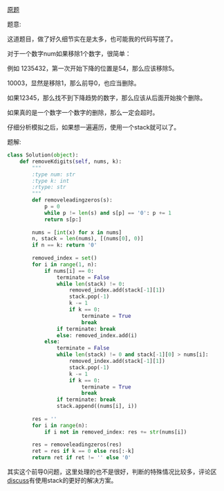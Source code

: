 [原题](https://leetcode.com/problems/remove-k-digits)

题意:

这道题目，做了好久细节实在是太多，也可能我的代码写搓了。

对于一个数字num如果移除1个数字，很简单：

例如 1235432，第一次开始下降的位置是54，那么应该移除5。

10003，显然是移除1，那么前导0，也应当删除。

如果12345，那么找不到下降趋势的数字，那么应该从后面开始挨个删除。


如果真的是一个数字一个数字的删除，那么一定会超时。

仔细分析模拟之后，如果想一遍遍历，使用一个stack就可以了。

题解:


```Python
class Solution(object):
    def removeKdigits(self, nums, k):
        """
        :type num: str
        :type k: int
        :rtype: str
        """
        def removeleadingzeros(s):
            p = 0
            while p != len(s) and s[p] == '0': p += 1
            return s[p:]
        
        nums = [int(x) for x in nums]
        n, stack = len(nums), [(nums[0], 0)]
        if n == k: return '0'
        
        removed_index = set()
        for i in range(1, n):
            if nums[i] == 0:
                terminate = False              
                while len(stack) != 0:
                    removed_index.add(stack[-1][1])
                    stack.pop(-1)
                    k -= 1
                    if k == 0:
                        terminate = True
                        break
                if terminate: break
                else: removed_index.add(i)
            else:
                terminate = False
                while len(stack) != 0 and stack[-1][0] > nums[i]:
                    removed_index.add(stack[-1][1])
                    stack.pop(-1)
                    k -= 1
                    if k == 0:
                        terminate = True
                        break
                if terminate: break
                stack.append((nums[i], i))
                
        res = ''
        for i in range(n):
            if i not in removed_index: res += str(nums[i])
        
        res = removeleadingzeros(res)
        ret = res if k == 0 else res[:-k]
        return ret if ret != '' else '0'

```

其实这个前导0问题，这里处理的也不是很好，判断的特殊情况比较多，评论区[discuss](https://discuss.leetcode.com/category/527)有使用stack的更好的解决方案。